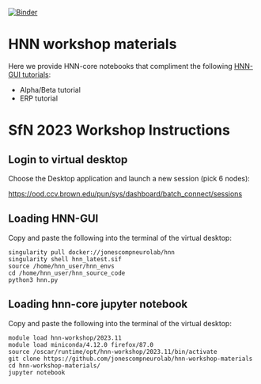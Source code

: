 [![Binder](https://mybinder.org/badge_logo.svg)](https://mybinder.org/v2/gh/jonescompneurolab/hnn-workshop-materials/HEAD)

# HNN workshop materials

Here we provide HNN-core notebooks that compliment the following
[HNN-GUI tutorials](https://hnn.brown.edu/tutorials/):
 * Alpha/Beta tutorial
 * ERP tutorial

# SfN 2023 Workshop Instructions
## Login to virtual desktop
Choose the Desktop application and launch a new session (pick 6 nodes):

https://ood.ccv.brown.edu/pun/sys/dashboard/batch_connect/sessions

## Loading HNN-GUI
Copy and paste the following into the terminal of the virtual desktop:
```
singularity pull docker://jonescompneurolab/hnn
singularity shell hnn_latest.sif
source /home/hnn_user/hnn_envs
cd /home/hnn_user/hnn_source_code
python3 hnn.py
```

## Loading hnn-core jupyter notebook
Copy and paste the following into the terminal of the virtual desktop:
```
module load hnn-workshop/2023.11
module load miniconda/4.12.0 firefox/87.0
source /oscar/runtime/opt/hnn-workshop/2023.11/bin/activate
git clone https://github.com/jonescompneurolab/hnn-workshop-materials
cd hnn-workshop-materials/ 
jupyter notebook
```
